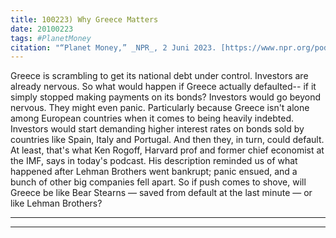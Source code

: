 ```yaml
---
title: 100223) Why Greece Matters
date: 20100223
tags: #PlanetMoney
citation: "“Planet Money,” _NPR_, 2 Juni 2023. [https://www.npr.org/podcasts/510289/planet-money](https://www.npr.org/podcasts/510289/planet-money) (diakses 4 Juni 2023)."
---
```


Greece is scrambling to get its national debt under control. Investors are already nervous. So what would happen if Greece actually defaulted-- if it simply stopped making payments on its bonds? Investors would go beyond nervous. They might even panic. Particularly because Greece isn't alone among European countries when it comes to being heavily indebted. Investors would start demanding higher interest rates on bonds sold by countries like Spain, Italy and Portugal. And then they, in turn, could default. At least, that's what Ken Rogoff, Harvard prof and former chief economist at the IMF, says in today's podcast. His description reminded us of what happened after Lehman Brothers went bankrupt; panic ensued, and a bunch of other big companies fell apart. So if push comes to shove, will Greece be like Bear Stearns — saved from default at the last minute — or like Lehman Brothers?

----



----
